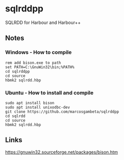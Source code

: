 # sqlrddpp
SQLRDD for Harbour and Harbour++

## Notes

### Windows - How to compile
```Batch
rem add bison.exe to path
set PATH=C:\GnuWin32\bin;%PATH%
cd sqlrddpp
cd source
hbmk2 sqlrdd.hbp
```

### Ubuntu - How to install and compile
```Batch
sudo apt install bison
sudo apt install unixodbc-dev
git clone https://github.com/marcosgambeta/sqlrddpp
cd sqlrdd
cd source
hbmk2 sqlrdd.hbp
```

## Links

https://gnuwin32.sourceforge.net/packages/bison.htm  
